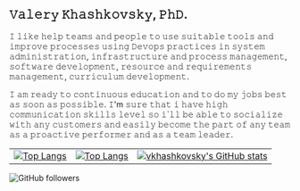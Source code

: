 𝚅𝚊𝚕𝚎𝚛𝚢 𝙺𝚑𝚊𝚜𝚑𝚔𝚘𝚟𝚜𝚔𝚢, 𝙿𝚑𝙳.
---
𝙸 𝚕𝚒𝚔𝚎 𝚑𝚎𝚕𝚙 𝚝𝚎𝚊𝚖𝚜 𝚊𝚗𝚍 𝚙𝚎𝚘𝚙𝚕𝚎 𝚝𝚘 𝚞𝚜𝚎 𝚜𝚞𝚒𝚝𝚊𝚋𝚕𝚎 𝚝𝚘𝚘𝚕𝚜 𝚊𝚗𝚍 𝚒𝚖𝚙𝚛𝚘𝚟𝚎 𝚙𝚛𝚘𝚌𝚎𝚜𝚜𝚎𝚜 𝚞𝚜𝚒𝚗𝚐 𝙳𝚎𝚟𝚘𝚙𝚜 𝚙𝚛𝚊𝚌𝚝𝚒𝚌𝚎𝚜 𝚒𝚗 𝚜𝚢𝚜𝚝𝚎𝚖 𝚊𝚍𝚖𝚒𝚗𝚒𝚜𝚝𝚛𝚊𝚝𝚒𝚘𝚗, 𝚒𝚗𝚏𝚛𝚊𝚜𝚝𝚛𝚞𝚌𝚝𝚞𝚛𝚎 𝚊𝚗𝚍 𝚙𝚛𝚘𝚌𝚎𝚜𝚜 𝚖𝚊𝚗𝚊𝚐𝚎𝚖𝚎𝚗𝚝, 𝚜𝚘𝚏𝚝𝚠𝚊𝚛𝚎 𝚍𝚎𝚟𝚎𝚕𝚘𝚙𝚖𝚎𝚗𝚝, 𝚛𝚎𝚜𝚘𝚞𝚛𝚌𝚎 𝚊𝚗𝚍 𝚛𝚎𝚚𝚞𝚒𝚛𝚎𝚖𝚎𝚗𝚝𝚜 𝚖𝚊𝚗𝚊𝚐𝚎𝚖𝚎𝚗𝚝, 𝚌𝚞𝚛𝚛𝚒𝚌𝚞𝚕𝚞𝚖 𝚍𝚎𝚟𝚎𝚕𝚘𝚙𝚖𝚎𝚗𝚝.

𝙸 𝚊𝚖 𝚛𝚎𝚊𝚍𝚢 𝚝𝚘 𝚌𝚘𝚗𝚝𝚒𝚗𝚞𝚘𝚞𝚜 𝚎𝚍𝚞𝚌𝚊𝚝𝚒𝚘𝚗 𝚊𝚗𝚍 𝚝𝚘 𝚍𝚘 𝚖𝚢 𝚓𝚘𝚋𝚜 𝚋𝚎𝚜𝚝 𝚊𝚜 𝚜𝚘𝚘𝚗 𝚊𝚜 𝚙𝚘𝚜𝚜𝚒𝚋𝚕𝚎. 𝙸'm 𝚜𝚞𝚛𝚎 𝚝𝚑𝚊𝚝 𝚒 𝚑𝚊𝚟𝚎 𝚑𝚒𝚐𝚑 𝚌𝚘𝚖𝚖𝚞𝚗𝚒𝚌𝚊𝚝𝚒𝚘𝚗 𝚜𝚔𝚒𝚕𝚕𝚜 𝚕𝚎𝚟𝚎𝚕 𝚜𝚘 𝚒`𝚕𝚕 𝚋𝚎 𝚊𝚋𝚕𝚎 𝚝𝚘 𝚜𝚘𝚌𝚒𝚊𝚕𝚒𝚣𝚎 𝚠𝚒𝚝𝚑 𝚊𝚗𝚢 𝚌𝚞𝚜𝚝𝚘𝚖𝚎𝚛𝚜 𝚊𝚗𝚍 𝚎𝚊𝚜𝚒𝚕𝚢 𝚋𝚎𝚌𝚘𝚖𝚎 𝚝𝚑𝚎 𝚙𝚊𝚛𝚝 𝚘𝚏 𝚊𝚗𝚢 𝚝𝚎𝚊𝚖 𝚊𝚜 𝚊 𝚙𝚛𝚘𝚊𝚌𝚝𝚒𝚟𝚎 𝚙𝚎𝚛𝚏𝚘𝚛𝚖𝚎𝚛 𝚊𝚗𝚍 𝚊𝚜 𝚊 𝚝𝚎𝚊𝚖 𝚕𝚎𝚊𝚍𝚎𝚛.

|   |   |   |
|---|---|---|
| [![Top Langs](https://github-readme-stats.vercel.app/api/top-langs/?username=vkhashkovsky&layout=compact)](https://github.com/vkhashkovsky/gpdb)  |  [![Top Langs](https://github-readme-stats.vercel.app/api/top-langs/?username=vkhashkovsky)](https://github.com/vkhashkovsky/gpdb) | [![vkhashkovsky's GitHub stats](https://github-readme-stats.vercel.app/api?username=vkhashkovsky)](https://github.com/vkhashkovsky/gpdb)  |

![GitHub followers](https://img.shields.io/github/followers/vkhashkovsky?style=social)

